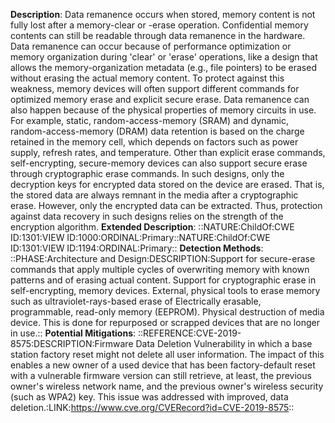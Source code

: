 **Description**: Data remanence occurs when stored, memory content is not fully lost after a memory-clear or -erase operation. Confidential memory contents can still be readable through data remanence in the hardware. Data remanence can occur because of performance optimization or memory organization during 'clear' or 'erase' operations, like a design that allows the memory-organization metadata (e.g., file pointers) to be erased without erasing the actual memory content. To protect against this weakness, memory devices will often support different commands for optimized memory erase and explicit secure erase. Data remanence can also happen because of the physical properties of memory circuits in use. For example, static, random-access-memory (SRAM) and dynamic, random-access-memory (DRAM) data retention is based on the charge retained in the memory cell, which depends on factors such as power supply, refresh rates, and temperature. Other than explicit erase commands, self-encrypting, secure-memory devices can also support secure erase through cryptographic erase commands. In such designs, only the decryption keys for encrypted data stored on the device are erased. That is, the stored data are always remnant in the media after a cryptographic erase. However, only the encrypted data can be extracted. Thus, protection against data recovery in such designs relies on the strength of the encryption algorithm.
**Extended Description**: ::NATURE:ChildOf:CWE ID:1301:VIEW ID:1000:ORDINAL:Primary::NATURE:ChildOf:CWE ID:1301:VIEW ID:1194:ORDINAL:Primary::
**Detection Methods**: ::PHASE:Architecture and Design:DESCRIPTION:Support for secure-erase commands that apply multiple cycles of overwriting memory with known patterns and of erasing actual content. Support for cryptographic erase in self-encrypting, memory devices. External, physical tools to erase memory such as ultraviolet-rays-based erase of Electrically erasable, programmable, read-only memory (EEPROM). Physical destruction of media device. This is done for repurposed or scrapped devices that are no longer in use.::
**Potential Mitigations**: ::REFERENCE:CVE-2019-8575:DESCRIPTION:Firmware Data Deletion Vulnerability in which a base station factory reset might not delete all user information. The impact of this enables a new owner of a used device that has been factory-default reset with a vulnerable firmware version can still retrieve, at least, the previous owner's wireless network name, and the previous owner's wireless security (such as WPA2) key. This issue was addressed with improved, data deletion.:LINK:https://www.cve.org/CVERecord?id=CVE-2019-8575::